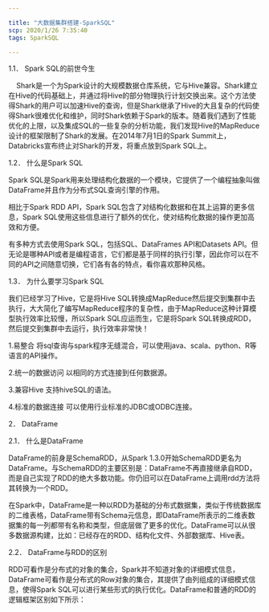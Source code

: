 ```yaml
---

title: "大数据集群搭建-SparkSQL"
scp: 2020/1/26 7:35:40
tags: SparkSQL

---
```



1.1． Spark SQL的前世今生

    Shark是一个为Spark设计的大规模数据仓库系统，它与Hive兼容。Shark建立在Hive的代码基础上，并通过将Hive的部分物理执行计划交换出来。这个方法使得Shark的用户可以加速Hive的查询，但是Shark继承了Hive的大且复杂的代码使得Shark很难优化和维护，同时Shark依赖于Spark的版本。随着我们遇到了性能优化的上限，以及集成SQL的一些复杂的分析功能，我们发现Hive的MapReduce设计的框架限制了Shark的发展。在2014年7月1日的Spark Summit上，Databricks宣布终止对Shark的开发，将重点放到Spark SQL上。

1.2． 什么是Spark SQL

Spark SQL是Spark用来处理结构化数据的一个模块，它提供了一个编程抽象叫做DataFrame并且作为分布式SQL查询引擎的作用。

相比于Spark RDD API，Spark SQL包含了对结构化数据和在其上运算的更多信息，Spark SQL使用这些信息进行了额外的优化，使对结构化数据的操作更加高效和方便。

有多种方式去使用Spark SQL，包括SQL、DataFrames API和Datasets API。但无论是哪种API或者是编程语言，它们都是基于同样的执行引擎，因此你可以在不同的API之间随意切换，它们各有各的特点，看你喜欢那种风格。

1.3． 为什么要学习Spark SQL 

我们已经学习了Hive，它是将Hive SQL转换成MapReduce然后提交到集群中去执行，大大简化了编写MapReduce程序的复杂性，由于MapReduce这种计算模型执行效率比较慢，所以Spark SQL应运而生，它是将Spark SQL转换成RDD，然后提交到集群中去运行，执行效率非常快！

1.易整合
将sql查询与spark程序无缝混合，可以使用java、scala、python、R等语言的API操作。

2.统一的数据访问
以相同的方式连接到任何数据源。

3.兼容Hive
支持hiveSQL的语法。

4.标准的数据连接
可以使用行业标准的JDBC或ODBC连接。

2． DataFrame

2.1． 什么是DataFrame

DataFrame的前身是SchemaRDD，从Spark 1.3.0开始SchemaRDD更名为DataFrame。与SchemaRDD的主要区别是：DataFrame不再直接继承自RDD，而是自己实现了RDD的绝大多数功能。你仍旧可以在DataFrame上调用rdd方法将其转换为一个RDD。

在Spark中，DataFrame是一种以RDD为基础的分布式数据集，类似于传统数据库的二维表格，DataFrame带有Schema元信息，即DataFrame所表示的二维表数据集的每一列都带有名称和类型，但底层做了更多的优化。DataFrame可以从很多数据源构建，比如：已经存在的RDD、结构化文件、外部数据库、Hive表。

2.2． DataFrame与RDD的区别

RDD可看作是分布式的对象的集合，Spark并不知道对象的详细模式信息，DataFrame可看作是分布式的Row对象的集合，其提供了由列组成的详细模式信息，使得Spark SQL可以进行某些形式的执行优化。DataFrame和普通的RDD的逻辑框架区别如下所示：



